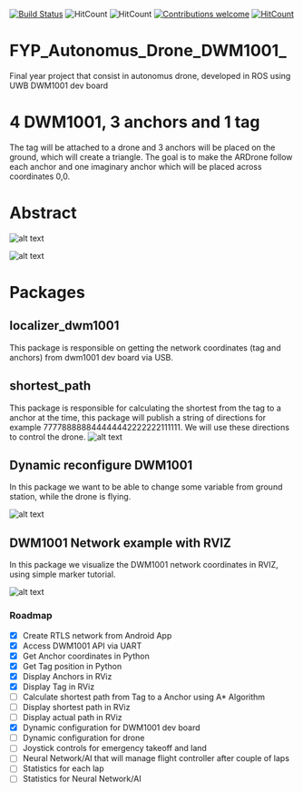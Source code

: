 [![Build Status](http://94.2.115.49:8080/buildStatus/icon?job=testing)](http://94.2.115.49:8080/job/testing/)
![HitCount](https://img.shields.io/badge/ROS%20version-kinetic-blue.svg)
![HitCount](https://img.shields.io/badge/Supported%20OS-Ubuntu%2016.04-orange.svg)
[![Contributions welcome](https://img.shields.io/badge/contributions-welcome-brightgreen.svg?style=flat)](https://github.com/dwyl/esta/issues)
[![HitCount](http://hits.dwyl.io/20chix/https://github.com/20chix/FYP_Autonomus_Drone_DWM1001.svg)](http://hits.dwyl.io/20chix/https://github.com/20chix/FYP_Autonomus_Drone_DWM1001)

# FYP_Autonomus_Drone_DWM1001_

Final year project that consist in autonomus drone, developed in ROS using UWB DWM1001 dev board

# 4 DWM1001, 3 anchors and 1 tag
 The tag will be attached to a drone and  3 anchors will be placed on the ground, which will create a triangle.
 The goal is to make the ARDrone follow each anchor and one imaginary anchor which will be placed across coordinates 0,0.

# Abstract 
![alt text](https://raw.githubusercontent.com/20chix/FYP_Autonomus_Drone_DWM1001/master/FYP_Diagram.png?token=AO45C4eNqW3AnQL1E036tFJ3s1KIHFfwks5bhAZqwA%3D%3D)

![alt text](https://raw.githubusercontent.com/20chix/FYP_Autonomus_Drone_DWM1001/master/FYP_Diagram_dev_board.png?token=AO45C0DC26OMC9PjMv1PUlwOIk6pRYEmks5bhAcCwA%3D%3D)

# Packages
## localizer_dwm1001
This package is responsible on getting the network coordinates (tag and anchors) from dwm1001 dev board via USB.

## shortest_path 
This package is responsible for calculating the shortest from the tag to a anchor at the time, this package will publish a string of directions for example 777788888844444442222222111111. We will use these directions to control the drone.
![alt text](https://raw.githubusercontent.com/20chix/FYP_Autonomus_Drone_DWM1001/master/Shortest_Path.png?token=AO45Cz8Lvaa3ptkORqt7MzPKfE1l8hWdks5bhlwqwA%3D%3D)




## Dynamic reconfigure DWM1001
In this package we want to be able to change some variable from ground station, while the drone is flying.

![alt text](https://raw.githubusercontent.com/20chix/FYP_Autonomus_Drone_DWM1001/master/dynamic_config.png?token=AO45C3CO77Aa8DxZQyxA-oq_oVtv11tRks5bhlRlwA%3D%3D)

## DWM1001 Network example with RVIZ
In this package we visualize the DWM1001 network coordinates in RVIZ, using simple marker tutorial. 

![alt text](https://raw.githubusercontent.com/20chix/FYP_Autonomus_Drone_DWM1001/master/DWM1001_Network.png?token=AO45C1WgUxFjc6e9d7bAp7ieUUyNsPYWks5bhlSHwA%3D%3D)


### Roadmap
- [x] Create RTLS network from Android App
- [x] Access DWM1001 API via UART
- [x] Get Anchor coordinates in Python
- [x] Get Tag position in Python
- [x] Display Anchors in RViz
- [x] Display Tag in RViz
- [ ] Calculate shortest path from Tag to a Anchor using A* Algorithm
- [ ] Display shortest path in RViz
- [ ] Display actual path in RViz
- [x] Dynamic configuration for DWM1001 dev board
- [ ] Dynamic configuration for drone
- [ ] Joystick controls for emergency takeoff and land
- [ ] Neural Network/AI that will manage flight controller after couple of laps
- [ ] Statistics for each lap
- [ ] Statistics for Neural Network/AI
